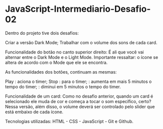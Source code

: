 # JavaScript-Intermediario-Desafio-02
 
Dentro do projeto tive dois desafios:

Criar a versão Dark Mode;
Trabalhar com o volume dos sons de cada card.

Funcionalidade do botão no canto superior direito: É ali que você vai alternar entre o Dark Mode e o Light Mode. 
Importante ressaltar: o ícone se altera de acordo com o Mode que ele se encontra.

As funcionalidades dos botões, continuam as mesmas:

Play : aciona o timer;
Stop : para o timer;
: aumenta em mais 5 minutos o tempo do timer;
: diminui em 5 minutos o tempo do timer.

Funcionalidade de um card: Como no desafio anterior, quando um card é selecionado ele muda de cor e começa a tocar o som específico, certo? Nessa versão, além disso, o volume deverá ser controlado pelo slider que está embaixo de cada ícone.

Tecnologias utilizadas: HTML - CSS - JavaScript - Git e Github.
